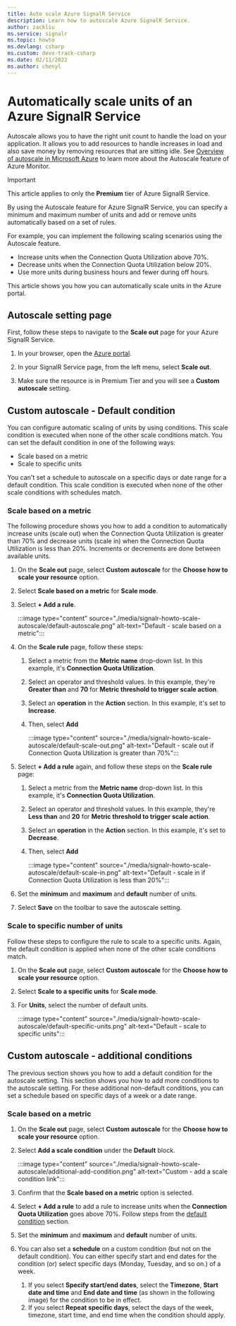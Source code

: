 ```yaml
---
title: Auto scale Azure SignalR Service
description: Learn how to autoscale Azure SignalR Service.
author: zackliu
ms.service: signalr
ms.topic: howto
ms.devlang: csharp
ms.custom: devx-track-csharp
ms.date: 02/11/2022
ms.author: chenyl
---
```


# Automatically scale units of an Azure SignalR Service
Autoscale allows you to have the right unit count to handle the load on your application. It allows you to add resources to handle increases in load and also save money by removing resources that are sitting idle. See [Overview of autoscale in Microsoft Azure](../azure-monitor/autoscale/autoscale-overview.md) to learn more about the Autoscale feature of Azure Monitor. 

> [!IMPORTANT]
> This article applies to only the **Premium** tier of Azure SignalR Service. 

By using the Autoscale feature for Azure SignalR Service, you can specify a minimum and maximum number of units and add or remove units automatically based on a set of rules. 

For example, you can implement the following scaling scenarios using the Autoscale feature. 

- Increase units when the Connection Quota Utilization above 70%. 
- Decrease units when the Connection Quota Utilization below 20%. 
- Use more units during business hours and fewer during off hours.

This article shows you how you can automatically scale units in the Azure portal. 


## Autoscale setting page
First, follow these steps to navigate to the **Scale out** page for your Azure SignalR Service.

1. In your browser, open the [Azure portal](https://portal.azure.com).

2. In your SignalR Service page, from the left menu, select **Scale out**.

3. Make sure the resource is in Premium Tier and you will see a **Custom autoscale** setting.


## Custom autoscale - Default condition
You can configure automatic scaling of units by using conditions. This scale condition is executed when none of the other scale conditions match. You can set the default condition in one of the following ways:

- Scale based on a metric
- Scale to specific units

You can't set a schedule to autoscale on a specific days or date range for a default condition. This scale condition is executed when none of the other scale conditions with schedules match. 

### Scale based on a metric
The following procedure shows you how to add a condition to automatically increase units (scale out) when the Connection Quota Utilization is greater than 70% and decrease units (scale in) when the Connection Quota Utilization is less than 20%. Increments or decrements are done between available units.

1. On the **Scale out** page, select **Custom autoscale** for the **Choose how to scale your resource** option. 
1. Select **Scale based on a metric** for **Scale mode**. 
1. Select **+ Add a rule**. 

    :::image type="content" source="./media/signalr-howto-scale-autoscale/default-autoscale.png" alt-text="Default - scale based on a metric":::    

1. On the **Scale rule** page, follow these steps:
    1. Select a metric from the **Metric name** drop-down list. In this example, it's **Connection Quota Utilization**. 
    1. Select an operator and threshold values. In this example, they're **Greater than** and **70** for **Metric threshold to trigger scale action**. 
    1. Select an **operation** in the **Action** section. In this example, it's set to **Increase**. 
    1. Then, select **Add**
    
        :::image type="content" source="./media/signalr-howto-scale-autoscale/default-scale-out.png" alt-text="Default - scale out if Connection Quota Utilization is greater than 70%":::       

1. Select **+ Add a rule** again, and follow these steps on the **Scale rule** page:
    1. Select a metric from the **Metric name** drop-down list. In this example, it's **Connection Quota Utilization**. 
    1. Select an operator and threshold values. In this example, they're **Less than** and **20** for **Metric threshold to trigger scale action**. 
    1. Select an **operation** in the **Action** section. In this example, it's set to **Decrease**. 
    1. Then, select **Add** 

        :::image type="content" source="./media/signalr-howto-scale-autoscale/default-scale-in.png" alt-text="Default - scale in if Connection Quota Utilization is less than 20%":::       

1. Set the **minimum** and **maximum** and **default** number of units.

1. Select **Save** on the toolbar to save the autoscale setting. 
        
### Scale to specific number of units
Follow these steps to configure the rule to scale to a specific units. Again, the default condition is applied when none of the other scale conditions match. 

1. On the **Scale out** page, select **Custom autoscale** for the **Choose how to scale your resource** option. 
1. Select **Scale to a specific units** for **Scale mode**. 
1. For **Units**, select the number of default units. 

    :::image type="content" source="./media/signalr-howto-scale-autoscale/default-specific-units.png" alt-text="Default - scale to specific units":::       

## Custom autoscale - additional conditions
The previous section shows you how to add a default condition for the autoscale setting. This section shows you how to add more conditions to the autoscale setting. For these additional non-default conditions, you can set a schedule based on specific days of a week or a date range. 

### Scale based on a metric
1. On the **Scale out** page, select **Custom autoscale** for the **Choose how to scale your resource** option. 
1. Select **Add a scale condition** under the **Default** block. 

    :::image type="content" source="./media/signalr-howto-scale-autoscale/additional-add-condition.png" alt-text="Custom - add a scale condition link":::    
1. Confirm that the **Scale based on a metric** option is selected. 
1. Select **+ Add a rule** to add a rule to increase units when the **Connection Quota Utilization** goes above 70%. Follow steps from the [default condition](#custom-autoscale---default-condition) section. 
5. Set the **minimum** and **maximum** and **default** number of units.
6. You can also set a **schedule** on a custom condition (but not on the default condition). You can either specify start and end dates for the condition (or) select specific days (Monday, Tuesday, and so on.) of a week. 
    1. If you select **Specify start/end dates**, select the **Timezone**, **Start date and time** and **End date and time** (as shown in the following image) for the condition to be in effect. 
    1. If you select **Repeat specific days**, select the days of the week, timezone, start time, and end time when the condition should apply. 

